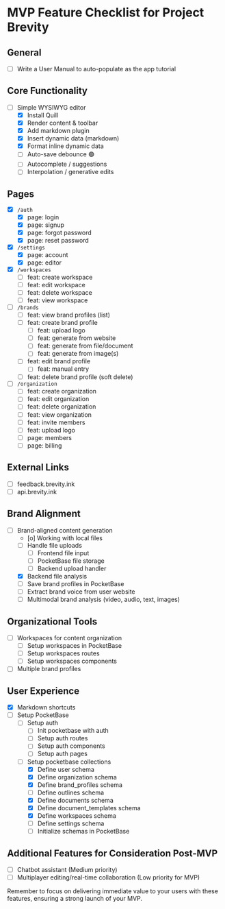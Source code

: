 # MVP Feature Checklist for Project Brevity

## General

- [ ] Write a User Manual to auto-populate as the app tutorial

## Core Functionality

- [ ] Simple WYSIWYG editor
  - [x] Install Quill
  - [x] Render content & toolbar
  - [x] Add markdown plugin
  - [x] Insert dynamic data (markdown)
  - [x] Format inline dynamic data
  - [ ] Auto-save debounce 🟢
  - [ ] Autocomplete / suggestions
  - [ ] Interpolation / generative edits

## Pages

- [x] `/auth`
  - [x] page: login
  - [x] page: signup
  - [x] page: forgot password
  - [x] page: reset password
- [x] `/settings`
  - [x] page: account
  - [x] page: editor
- [x] `/workspaces` <!-- HOME -->
  - [ ] feat: create workspace
  - [ ] feat: edit workspace
  - [ ] feat: delete workspace
  - [ ] feat: view workspace
- [ ] `/brands`
  - [ ] feat: view brand profiles (list)
  - [ ] feat: create brand profile
    - [ ] feat: upload logo
    - [ ] feat: generate from website
    - [ ] feat: generate from file/document
    - [ ] feat: generate from image(s)
  - [ ] feat: edit brand profile
    - [ ] feat: manual entry
  - [ ] feat: delete brand profile (soft delete)
- [ ] `/organization`
  - [ ] feat: create organization
  - [ ] feat: edit organization
  - [ ] feat: delete organization
  - [ ] feat: view organization
  - [ ] feat: invite members
  - [ ] feat: upload logo
  - [ ] page: members
  - [ ] page: billing

## External Links

- [ ] feedback.brevity.ink
- [ ] api.brevity.ink

## Brand Alignment

- [ ] Brand-aligned content generation
  - [o] Working with local files
  - [ ] Handle file uploads
    - [ ] Frontend file input
    - [ ] PocketBase file storage
    - [ ] Backend upload handler
  - [x] Backend file analysis
  - [ ] Save brand profiles in PocketBase
  - [ ] Extract brand voice from user website
  - [ ] Multimodal brand analysis (video, audio, text, images)

## Organizational Tools

- [ ] Workspaces for content organization
  - [ ] Setup workspaces in PocketBase
  - [ ] Setup workspaces routes
  - [ ] Setup workspaces components
- [ ] Multiple brand profiles

## User Experience

- [x] Markdown shortcuts
- [ ] Setup PocketBase
  - [ ] Setup auth
    - [ ] Init pocketbase with auth
    - [ ] Setup auth routes
    - [ ] Setup auth components
    - [ ] Setup auth pages
  - [ ] Setup pocketbase collections
    - [x] Define user schema
    - [x] Define organization schema
    - [x] Define brand_profiles schema
    - [ ] Define outlines schema
    - [x] Define documents schema
    - [x] Define document_templates schema
    - [x] Define workspaces schema
    - [ ] Define settings schema
    - [ ] Initialize schemas in PocketBase

## Additional Features for Consideration Post-MVP

- [ ] Chatbot assistant (Medium priority)
- [ ] Multiplayer editing/real-time collaboration (Low priority for MVP)

Remember to focus on delivering immediate value to your users with these features, ensuring a strong launch of your MVP.
